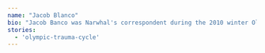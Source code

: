 ```yaml
---
name: "Jacob Blanco"
bio: "Jacob Banco was Narwhal's correspondent during the 2010 winter Olympics."
stories: 
  - 'olympic-trauma-cycle'
---
```

